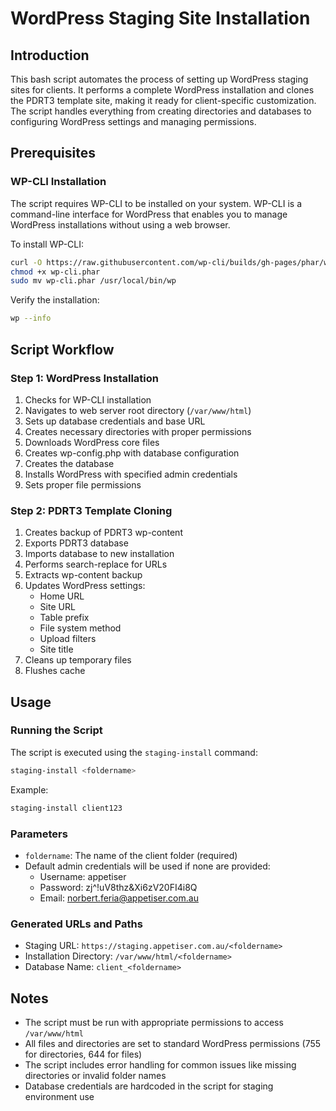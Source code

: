 # WordPress Staging Site Installation

## Introduction
This bash script automates the process of setting up WordPress staging sites for clients. It performs a complete WordPress installation and clones the PDRT3 template site, making it ready for client-specific customization. The script handles everything from creating directories and databases to configuring WordPress settings and managing permissions.

## Prerequisites

### WP-CLI Installation
The script requires WP-CLI to be installed on your system. WP-CLI is a command-line interface for WordPress that enables you to manage WordPress installations without using a web browser.

To install WP-CLI:
```bash
curl -O https://raw.githubusercontent.com/wp-cli/builds/gh-pages/phar/wp-cli.phar
chmod +x wp-cli.phar
sudo mv wp-cli.phar /usr/local/bin/wp
```

Verify the installation:
```bash
wp --info
```

## Script Workflow

### Step 1: WordPress Installation
1. Checks for WP-CLI installation
2. Navigates to web server root directory (`/var/www/html`)
3. Sets up database credentials and base URL
4. Creates necessary directories with proper permissions
5. Downloads WordPress core files
6. Creates wp-config.php with database configuration
7. Creates the database
8. Installs WordPress with specified admin credentials
9. Sets proper file permissions

### Step 2: PDRT3 Template Cloning
1. Creates backup of PDRT3 wp-content
2. Exports PDRT3 database
3. Imports database to new installation
4. Performs search-replace for URLs
5. Extracts wp-content backup
6. Updates WordPress settings:
   - Home URL
   - Site URL
   - Table prefix
   - File system method
   - Upload filters
   - Site title
7. Cleans up temporary files
8. Flushes cache

## Usage

### Running the Script
The script is executed using the `staging-install` command:

```bash
staging-install <foldername>
```

Example:
```bash
staging-install client123
```

### Parameters
- `foldername`: The name of the client folder (required)
- Default admin credentials will be used if none are provided:
  - Username: appetiser
  - Password: zj^!uV8thz&Xi6zV20FI4i8Q
  - Email: norbert.feria@appetiser.com.au

### Generated URLs and Paths
- Staging URL: `https://staging.appetiser.com.au/<foldername>`
- Installation Directory: `/var/www/html/<foldername>`
- Database Name: `client_<foldername>`

## Notes
- The script must be run with appropriate permissions to access `/var/www/html`
- All files and directories are set to standard WordPress permissions (755 for directories, 644 for files)
- The script includes error handling for common issues like missing directories or invalid folder names
- Database credentials are hardcoded in the script for staging environment use